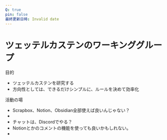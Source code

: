 ```yaml
---
Q: true
pin: false
最終更新日時: Invalid date
---
```

# ツェッテルカステンのワーキンググループ

目的

- ツェッテルカステンを研究する  
- 方向性としては、できるだけシンプルに、ルールを決めて効率化  

活動の場

- Scrapbox、Notion、Obsidian全部使えば良いんじゃない？  
-  
- チャットは、Discordでやる？  
- Notionとかのコメントの機能を使っても良いかもしれない。  
-